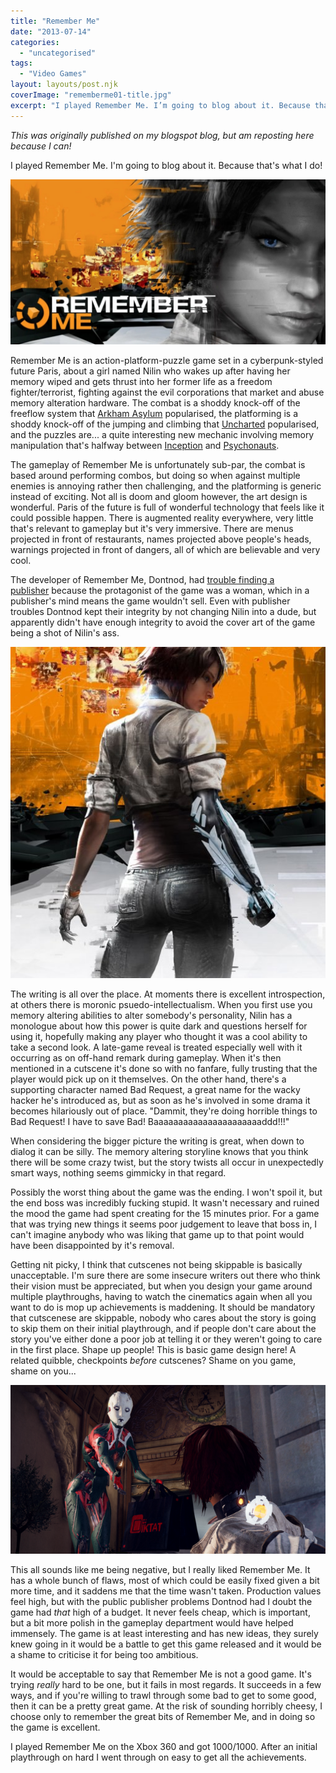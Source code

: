 ```yaml
---
title: "Remember Me"
date: "2013-07-14"
categories: 
  - "uncategorised"
tags: 
  - "Video Games"
layout: layouts/post.njk
coverImage: "rememberme01-title.jpg"
excerpt: "I played Remember Me. I’m going to blog about it. Because that’s what I do!"
---
```

_This was originally published on my blogspot blog, but am reposting here because I can!_

I played Remember Me. I'm going to blog about it. Because that's what I do!

![Remember Me](images/rememberme01-title.jpg "Remember Me")

Remember Me is an action-platform-puzzle game set in a cyberpunk-styled future Paris, about a girl named Nilin who wakes up after having her memory wiped and gets thrust into her former life as a freedom fighter/terrorist, fighting against the evil corporations that market and abuse memory alteration hardware. The combat is a shoddy knock-off of the freeflow system that [Arkham Asylum](http://en.wikipedia.org/wiki/Batman:_Arkham_Asylum) popularised, the platforming is a shoddy knock-off of the jumping and climbing that [Uncharted](http://en.wikipedia.org/wiki/Uncharted:_Drake%27s_Fortune) popularised, and the puzzles are... a quite interesting new mechanic involving memory manipulation that's halfway between [Inception](http://en.wikipedia.org/wiki/Inception) and [Psychonauts](http://en.wikipedia.org/wiki/Psychonauts).

The gameplay of Remember Me is unfortunately sub-par, the combat is based around performing combos, but doing so when against multiple enemies is annoying rather then challenging, and the platforming is generic instead of exciting. Not all is doom and gloom however, the art design is wonderful. Paris of the future is full of wonderful technology that feels like it could possible happen. There is augmented reality everywhere, very little that's relevant to gameplay but it's very immersive. There are menus projected in front of restaurants, names projected above people's heads, warnings projected in front of dangers, all of which are believable and very cool.

The developer of Remember Me, Dontnod, had [trouble finding a publisher](http://www.penny-arcade.com/report/article/remember-mes-surprising-connection-to-facebook-and-why-its-protagonist-had) because the protagonist of the game was a woman, which in a publisher's mind means the game wouldn't sell. Even with publisher troubles Dontnod kept their integrity by not changing Nilin into a dude, but apparently didn't have enough integrity to avoid the cover art of the game being a shot of Nilin's ass.

![Remember Me coverart](images/rememberme-cover.jpg "Stay classy, video games / Integrity, thy name is bum")

The writing is all over the place. At moments there is excellent introspection, at others there is moronic psuedo-intellectualism. When you first use you memory altering abilities to alter somebody's personality, Nilin has a monologue about how this power is quite dark and questions herself for using it, hopefully making any player who thought it was a cool ability to take a second look. A late-game reveal is treated especially well with it occurring as on off-hand remark during gameplay. When it's then mentioned in a cutscene it's done so with no fanfare, fully trusting that the player would pick up on it themselves. On the other hand, there's a supporting character named Bad Request, a great name for the wacky hacker he's introduced as, but as soon as he's involved in some drama it becomes hilariously out of place. "Dammit, they're doing horrible things to Bad Request! I have to save Bad! Baaaaaaaaaaaaaaaaaaaaaaddd!!!"

When considering the bigger picture the writing is great, when down to dialog it can be silly. The memory altering storyline knows that you think there will be some crazy twist, but the story twists all occur in unexpectedly smart ways, nothing seems gimmicky in that regard.

Possibly the worst thing about the game was the ending. I won't spoil it, but the end boss was incredibly fucking stupid. It wasn't necessary and ruined the mood the game had spent creating for the 15 minutes prior. For a game that was trying new things it seems poor judgement to leave that boss in, I can't imagine anybody who was liking that game up to that point would have been disappointed by it's removal.

Getting nit picky, I think that cutscenes not being skippable is basically unacceptable. I'm sure there are some insecure writers out there who think their vision must be appreciated, but when you design your game around multiple playthroughs, having to watch the cinematics again when all you want to do is mop up achievements is maddening. It should be mandatory that cutscenese are skippable, nobody who cares about the story is going to skip them on their initial playthrough, and if people don't care about the story you've either done a poor job at telling it or they weren't going to care in the first place. Shape up people! This is basic game design here! A related quibble, checkpoints _before_ cutscenes? Shame on you game, shame on you...

![A robot from Remember Me](images/rememberme02-robot.png "Screenshot from a cutscene that gives zero story progression. It's overly long and UNSKIPPABLE")

This all sounds like me being negative, but I really liked Remember Me. It has a whole bunch of flaws, most of which could be easily fixed given a bit more time, and it saddens me that the time wasn't taken. Production values feel high, but with the public publisher problems Dontnod had I doubt the game had _that_ high of a budget. It never feels cheap, which is important, but a bit more polish in the gameplay department would have helped immensely. The game is at least interesting and has new ideas, they surely knew going in it would be a battle to get this game released and it would be a shame to criticise it for being too ambitious.

It would be acceptable to say that Remember Me is not a good game. It's trying _really_ hard to be one, but it fails in most regards. It succeeds in a few ways, and if you're willing to trawl through some bad to get to some good, then it can be a pretty great game. At the risk of sounding horribly cheesy, I choose only to remember the great bits of Remember Me, and in doing so the game is excellent.

I played Remember Me on the Xbox 360 and got 1000/1000. After an initial playthrough on hard I went through on easy to get all the achievements.
